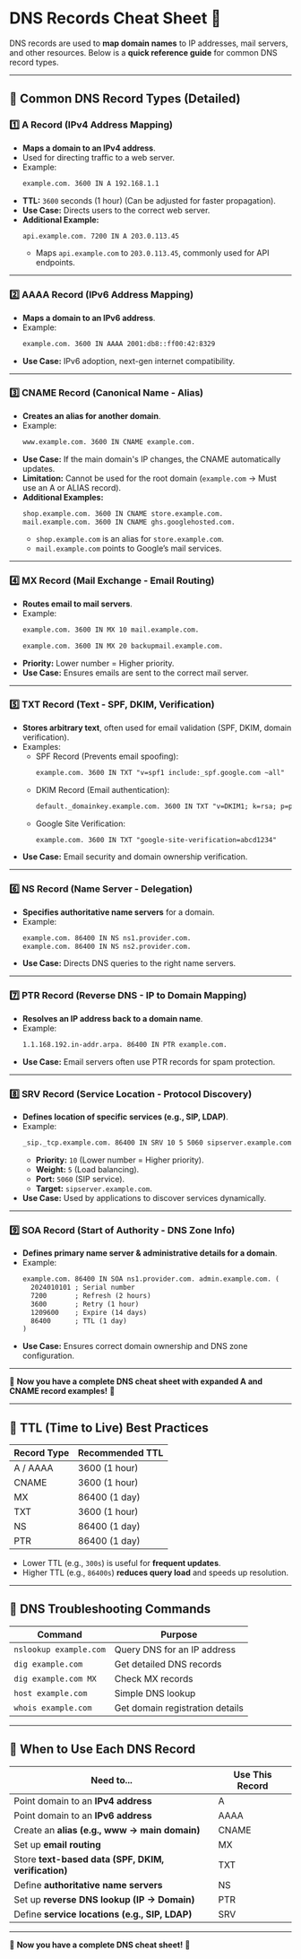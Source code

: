 # **DNS Records Cheat Sheet** 📌

DNS records are used to **map domain names** to IP addresses, mail servers, and other resources. Below is a **quick reference guide** for common DNS record types.

---

## **🔹 Common DNS Record Types (Detailed)**

### **1️⃣ A Record (IPv4 Address Mapping)**
- **Maps a domain to an IPv4 address**.
- Used for directing traffic to a web server.
- Example:
  ```txt
  example.com. 3600 IN A 192.168.1.1
  ```
- **TTL:** `3600` seconds (1 hour) (Can be adjusted for faster propagation).
- **Use Case:** Directs users to the correct web server.
- **Additional Example:**
  ```txt
  api.example.com. 7200 IN A 203.0.113.45
  ```
  - Maps `api.example.com` to `203.0.113.45`, commonly used for API endpoints.

---

### **2️⃣ AAAA Record (IPv6 Address Mapping)**
- **Maps a domain to an IPv6 address**.
- Example:
  ```txt
  example.com. 3600 IN AAAA 2001:db8::ff00:42:8329
  ```
- **Use Case:** IPv6 adoption, next-gen internet compatibility.

---

### **3️⃣ CNAME Record (Canonical Name - Alias)**
- **Creates an alias for another domain**.
- Example:
  ```txt
  www.example.com. 3600 IN CNAME example.com.
  ```
- **Use Case:** If the main domain's IP changes, the CNAME automatically updates.
- **Limitation:** Cannot be used for the root domain (`example.com` → Must use an A or ALIAS record).
- **Additional Examples:**
  ```txt
  shop.example.com. 3600 IN CNAME store.example.com.
  mail.example.com. 3600 IN CNAME ghs.googlehosted.com.
  ```
  - `shop.example.com` is an alias for `store.example.com`.
  - `mail.example.com` points to Google’s mail services.

---

### **4️⃣ MX Record (Mail Exchange - Email Routing)**
- **Routes email to mail servers**.
- Example:
  ```txt
  example.com. 3600 IN MX 10 mail.example.com.
  ```
  ```txt
  example.com. 3600 IN MX 20 backupmail.example.com.
  ```
- **Priority:** Lower number = Higher priority.
- **Use Case:** Ensures emails are sent to the correct mail server.

---

### **5️⃣ TXT Record (Text - SPF, DKIM, Verification)**
- **Stores arbitrary text**, often used for email validation (SPF, DKIM, domain verification).
- Examples:
  - SPF Record (Prevents email spoofing):
    ```txt
    example.com. 3600 IN TXT "v=spf1 include:_spf.google.com ~all"
    ```
  - DKIM Record (Email authentication):
    ```txt
    default._domainkey.example.com. 3600 IN TXT "v=DKIM1; k=rsa; p=public-key"
    ```
  - Google Site Verification:
    ```txt
    example.com. 3600 IN TXT "google-site-verification=abcd1234"
    ```
- **Use Case:** Email security and domain ownership verification.

---

### **6️⃣ NS Record (Name Server - Delegation)**
- **Specifies authoritative name servers** for a domain.
- Example:
  ```txt
  example.com. 86400 IN NS ns1.provider.com.
  example.com. 86400 IN NS ns2.provider.com.
  ```
- **Use Case:** Directs DNS queries to the right name servers.

---

### **7️⃣ PTR Record (Reverse DNS - IP to Domain Mapping)**
- **Resolves an IP address back to a domain name**.
- Example:
  ```txt
  1.1.168.192.in-addr.arpa. 86400 IN PTR example.com.
  ```
- **Use Case:** Email servers often use PTR records for spam protection.

---

### **8️⃣ SRV Record (Service Location - Protocol Discovery)**
- **Defines location of specific services (e.g., SIP, LDAP)**.
- Example:
  ```txt
  _sip._tcp.example.com. 86400 IN SRV 10 5 5060 sipserver.example.com.
  ```
  - **Priority:** `10` (Lower number = Higher priority).
  - **Weight:** `5` (Load balancing).
  - **Port:** `5060` (SIP service).
  - **Target:** `sipserver.example.com`.
- **Use Case:** Used by applications to discover services dynamically.

---

### **9️⃣ SOA Record (Start of Authority - DNS Zone Info)**
- **Defines primary name server & administrative details for a domain**.
- Example:
  ```txt
  example.com. 86400 IN SOA ns1.provider.com. admin.example.com. (
    2024010101 ; Serial number
    7200       ; Refresh (2 hours)
    3600       ; Retry (1 hour)
    1209600    ; Expire (14 days)
    86400      ; TTL (1 day)
  )
  ```
- **Use Case:** Ensures correct domain ownership and DNS zone configuration.

---

🚀 **Now you have a complete DNS cheat sheet with expanded A and CNAME record examples!** 🚀


---

## **🔹 TTL (Time to Live) Best Practices**
| **Record Type** | **Recommended TTL** |
|---------------|------------------|
| A / AAAA | 3600 (1 hour) |
| CNAME | 3600 (1 hour) |
| MX | 86400 (1 day) |
| TXT | 3600 (1 hour) |
| NS | 86400 (1 day) |
| PTR | 86400 (1 day) |

- Lower TTL (e.g., `300s`) is useful for **frequent updates**.
- Higher TTL (e.g., `86400s`) **reduces query load** and speeds up resolution.

---

## **🔹 DNS Troubleshooting Commands**
| **Command** | **Purpose** |
|------------|------------|
| `nslookup example.com` | Query DNS for an IP address |
| `dig example.com` | Get detailed DNS records |
| `dig example.com MX` | Check MX records |
| `host example.com` | Simple DNS lookup |
| `whois example.com` | Get domain registration details |

---

## **🔹 When to Use Each DNS Record**
| **Need to...** | **Use This Record** |
|---------------|------------------|
| Point domain to an **IPv4 address** | A |
| Point domain to an **IPv6 address** | AAAA |
| Create an **alias (e.g., www → main domain)** | CNAME |
| Set up **email routing** | MX |
| Store **text-based data (SPF, DKIM, verification)** | TXT |
| Define **authoritative name servers** | NS |
| Set up **reverse DNS lookup (IP → Domain)** | PTR |
| Define **service locations (e.g., SIP, LDAP)** | SRV |

---

🚀 **Now you have a complete DNS cheat sheet!** 🚀
